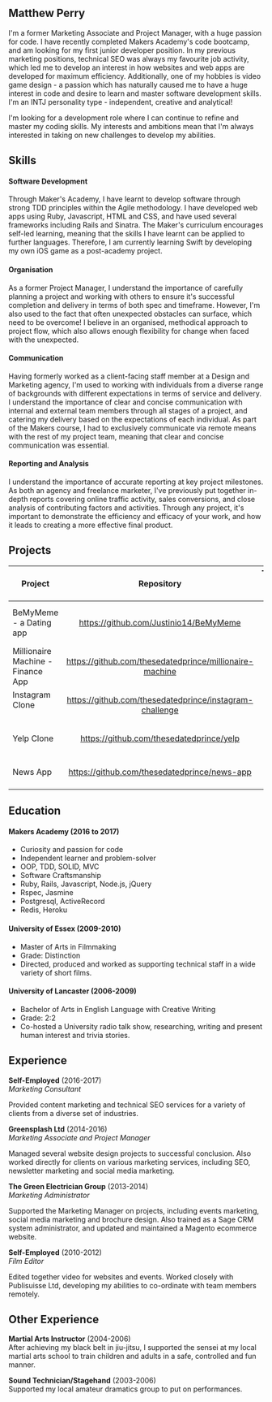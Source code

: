 ## Matthew Perry

I'm a former Marketing Associate and Project Manager, with a huge passion for code. I have recently completed Makers Academy's code bootcamp, and am looking for my first junior developer position. In my previous marketing positions, technical SEO was always my favourite job activity, which led me to develop an interest in how websites and web apps are developed for maximum efficiency. Additionally, one of my hobbies is video game design - a passion which has naturally caused me to have a huge interest in code and desire to learn and master software development skills. I'm an INTJ personality type - independent, creative and analytical!

I'm looking for a development role where I can continue to refine and master my coding skills. My interests and ambitions mean that I'm always interested in taking on new challenges to develop my abilities.

## Skills

#### Software Development

Through Maker's Academy, I have learnt to develop software through strong TDD principles within the Agile methodology. I have developed web apps using Ruby, Javascript, HTML and CSS, and have used several frameworks including Rails and Sinatra. The Maker's curriculum encourages self-led learning, meaning that the skills I have learnt can be applied to further languages. Therefore, I am currently learning Swift by developing my own iOS game as a post-academy project.

#### Organisation

As a former Project Manager, I understand the importance of carefully planning a project and working with others to ensure it's successful completion and delivery in terms of both spec and timeframe. However, I'm also used to the fact that often unexpected obstacles can surface, which need to be overcome! I believe in an organised, methodical approach to project flow, which also allows enough flexibility for change when faced with the unexpected.

#### Communication

Having formerly worked as a client-facing staff member at a Design and Marketing agency, I'm used to working with individuals from a diverse range of backgrounds with different expectations in terms of service and delivery. I understand the importance of clear and concise communication with internal and external team members through all stages of a project, and catering my delivery based on the expectations of each individual. As part of the Makers course, I had to exclusively communicate via remote means with the rest of my project team, meaning that clear and concise communication was essential.

#### Reporting and Analysis

I understand the importance of accurate reporting at key project milestones. As both an agency and freelance marketer, I've previously put together in-depth reports covering online traffic activity, sales conversions, and close analysis of contributing factors and activities. Through any project, it's important to demonstrate the efficiency and efficacy of your work, and how it leads to creating a more effective final product.

## Projects

|Project                           | Repository                                              | Technologies  and Languages                |
|----------------------------------|:-------------------------------------:                  |------------------------------------------:|
|BeMyMeme - a Dating app           |https://github.com/Justinio14/BeMyMeme                   |Rails, Ruby, RSpec, ActiveCable, Javascript|
|Millionaire Machine - Finance App |https://github.com/thesedatedprince/millionaire-machine  |Rails, Ruby, RSpec                          |
|Instagram Clone                   |https://github.com/thesedatedprince/instagram-challenge  |Rails, Ruby, Javascript, RSpec              |
Yelp Clone                         |https://github.com/thesedatedprince/yelp                 |Rails, Ruby, Javascript, RSpec              |
News App                           |https://github.com/thesedatedprince/news-app             |Javascript, JQuery, HTML, CSS              |

## Education

#### Makers Academy (2016 to 2017)

- Curiosity and passion for code
- Independent learner and problem-solver
- OOP, TDD, SOLID, MVC
- Software Craftsmanship
- Ruby, Rails, Javascript, Node.js, jQuery
- Rspec, Jasmine
- Postgresql, ActiveRecord
- Redis, Heroku

#### University of Essex (2009-2010)

- Master of Arts in Filmmaking
- Grade: Distinction
- Directed, produced and worked as supporting technical staff in a wide variety of short films.

#### University of Lancaster (2006-2009)

- Bachelor of Arts in English Language with Creative Writing
- Grade: 2:2
- Co-hosted a University radio talk show, researching, writing and present human interest and trivia stories.

## Experience

**Self-Employed** (2016-2017)    
*Marketing Consultant*

Provided content marketing and technical SEO services for a variety of clients from a diverse set of industries.

**Greensplash Ltd** (2014-2016)    
*Marketing Associate and Project Manager*

Managed several website design projects to successful conclusion. Also worked directly for clients on various marketing services, including SEO, newsletter marketing and social media marketing.

**The Green Electrician Group** (2013-2014)  
*Marketing Administrator*

Supported the Marketing Manager on projects, including events marketing, social media marketing and brochure design. Also trained as a Sage CRM system administrator, and updated and maintained a Magento ecommerce website.

**Self-Employed** (2010-2012)   
*Film Editor*

Edited together video for websites and events. Worked closely with Publisuisse Ltd, developing my abilities to co-ordinate with team members remotely.

## Other Experience

**Martial Arts Instructor** (2004-2006)    
After achieving my black belt in jiu-jitsu, I supported the sensei at my local martial arts school to train children and adults in a safe, controlled and fun manner.

**Sound Technician/Stagehand** (2003-2006)    
Supported my local amateur dramatics group to put on performances.
